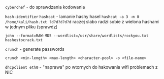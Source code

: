 `cyberchef` - do sprawdzania kodowania

`hash-identifier`
`hashcat` - lamanie hashy hasel
`hashcat -a 3 -m 0 /home/kali/hash.txt ?d?d?d?d?d`
raczej slabo radzi sobie z wielona hashami w jednym pliku (sprawdz)

`john --format=RAW-MD5 --wordlist=/usr/share/wordlists/rockyou.txt hashestocrack.txt`

`crunch` - generate passwords

`crunch <min-length> <max-length> <character-pool> -o <file-name>`

`dhcpclient eth0` - "naprawa" po wtornych do hakowania wifi problemach z NIC
